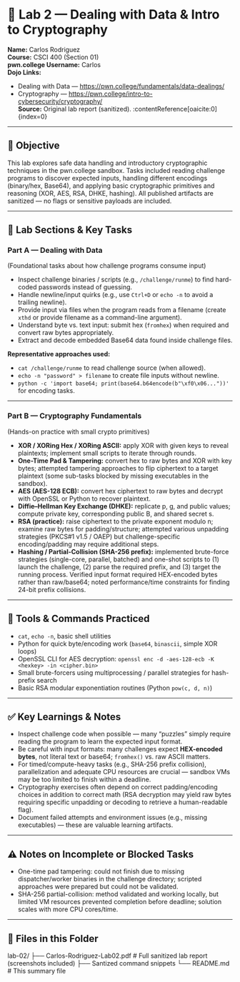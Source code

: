 # 🧭 Lab 2 — Dealing with Data & Intro to Cryptography

**Name:** Carlos Rodriguez  
**Course:** CSCI 400 (Section 01)  
**pwn.college Username:** Carlos  
**Dojo Links:**  
- Dealing with Data — https://pwn.college/fundamentals/data-dealings/  
- Cryptography — https://pwn.college/intro-to-cybersecurity/cryptography/  
**Source:** Original lab report (sanitized). :contentReference[oaicite:0]{index=0}

---

## 🎯 Objective
This lab explores safe data handling and introductory cryptographic techniques in the pwn.college sandbox. Tasks included reading challenge programs to discover expected inputs, handling different encodings (binary/hex, Base64), and applying basic cryptographic primitives and reasoning (XOR, AES, RSA, DHKE, hashing). All published artifacts are sanitized — no flags or sensitive payloads are included.

---

## 🧩 Lab Sections & Key Tasks

### **Part A — Dealing with Data**
(Foundational tasks about how challenge programs consume input)
- Inspect challenge binaries / scripts (e.g., `/challenge/runme`) to find hard-coded passwords instead of guessing.  
- Handle newline/input quirks (e.g., use `Ctrl+D` or `echo -n` to avoid a trailing newline).  
- Provide input via files when the program reads from a filename (create `xthd` or provide filename as a command-line argument).  
- Understand byte vs. text input: submit hex (`fromhex`) when required and convert raw bytes appropriately.  
- Extract and decode embedded Base64 data found inside challenge files.

**Representative approaches used:**
- `cat /challenge/runme` to read challenge source (when allowed).  
- `echo -n "password" > filename` to create file inputs without newline.  
- `python -c 'import base64; print(base64.b64encode(b"\xf0\x06..."))'` for encoding tasks.  

---

### **Part B — Cryptography Fundamentals**
(Hands-on practice with small crypto primitives)
- **XOR / XORing Hex / XORing ASCII:** apply XOR with given keys to reveal plaintexts; implement small scripts to iterate through rounds.  
- **One-Time Pad & Tampering:** convert hex to raw bytes and XOR with key bytes; attempted tampering approaches to flip ciphertext to a target plaintext (some sub-tasks blocked by missing executables in the sandbox).  
- **AES (AES-128 ECB):** convert hex ciphertext to raw bytes and decrypt with OpenSSL or Python to recover plaintext.  
- **Diffie–Hellman Key Exchange (DHKE):** replicate p, g, and public values; compute private key, corresponding public B, and shared secret s.  
- **RSA (practice):** raise ciphertext to the private exponent modulo n; examine raw bytes for padding/structure; attempted various unpadding strategies (PKCS#1 v1.5 / OAEP) but challenge-specific encoding/padding may require additional steps.  
- **Hashing / Partial-Collision (SHA-256 prefix):** implemented brute-force strategies (single-core, parallel, batched) and one-shot scripts to (1) launch the challenge, (2) parse the required prefix, and (3) target the running process. Verified input format required HEX-encoded bytes rather than raw/base64; noted performance/time constraints for finding 24-bit prefix collisions.

---

## 🧰 Tools & Commands Practiced
- `cat`, `echo -n`, basic shell utilities  
- Python for quick byte/encoding work (`base64`, `binascii`, simple XOR loops)  
- OpenSSL CLI for AES decryption: `openssl enc -d -aes-128-ecb -K <hexkey> -in <cipher.bin>`  
- Small brute-forcers using multiprocessing / parallel strategies for hash-prefix search  
- Basic RSA modular exponentiation routines (Python `pow(c, d, n)`)

---

## ✅ Key Learnings & Notes
- Inspect challenge code when possible — many “puzzles” simply require reading the program to learn the expected input format.  
- Be careful with input formats: many challenges expect **HEX-encoded bytes**, not literal text or base64; `fromhex()` vs. raw ASCII matters.  
- For timed/compute-heavy tasks (e.g., SHA-256 prefix collision), parallelization and adequate CPU resources are crucial — sandbox VMs may be too limited to finish within a deadline.  
- Cryptography exercises often depend on correct padding/encoding choices in addition to correct math (RSA decryption may yield raw bytes requiring specific unpadding or decoding to retrieve a human-readable flag).  
- Document failed attempts and environment issues (e.g., missing executables) — these are valuable learning artifacts.

---

## ⚠️ Notes on Incomplete or Blocked Tasks
- One-time pad tampering: could not finish due to missing dispatcher/worker binaries in the challenge directory; scripted approaches were prepared but could not be validated.  
- SHA-256 partial-collision: method validated and working locally, but limited VM resources prevented completion before deadline; solution scales with more CPU cores/time.

---

## 📁 Files in this Folder
lab-02/
├── Carlos-Rodriguez-Lab02.pdf # Full sanitized lab report (screenshots included)
├── Santized command snippets
└── README.md # This summary file
